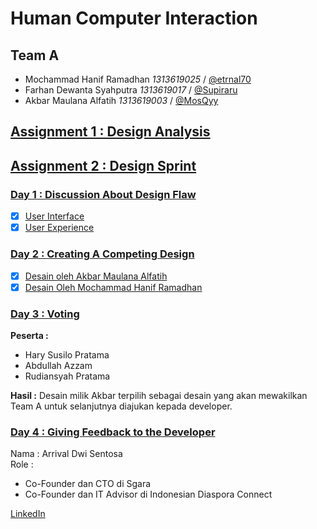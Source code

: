 # Human Computer Interaction

## Team A
- Mochammad Hanif Ramadhan *1313619025* / [@etrnal70](https://github.com/etrnal70)
- Farhan Dewanta Syahputra *1313619017* / [@Supiraru](https://github.com/Supiraru)
- Akbar Maulana Alfatih *1313619003* / [@MosQyy](https://github.com/MosQyy)

## [Assignment 1 : Design Analysis](https://github.com/etrnal70/hci/tree/hw2/Assignment%201#assignment-1)

## [Assignment 2 : Design Sprint](https://github.com/etrnal70/hci/tree/hw2/Assignment%202#task-2--design-sprint)
### [Day 1 : Discussion About Design Flaw](https://github.com/etrnal70/hci/tree/hw2/Assignment%202#day-1--discussion-about-design-flaw)
- [x] [User Interface](https://github.com/etrnal70/hci/tree/hw2/Assignment%202#analisa-user-interface-ui)
- [x] [User Experience](https://github.com/etrnal70/hci/tree/hw2/Assignment%202#analisa-user-experience-ux)
### [Day 2 : Creating A Competing Design](https://github.com/etrnal70/hci/tree/hw2/Assignment%202#day-2--creating-a-competing-design)

- [x] [Desain oleh Akbar Maulana Alfatih](https://github.com/etrnal70/hci/tree/hw2/Assignment%202#design-dari-akbar-maulana-alfatih)
- [x] [Desain Oleh Mochammad Hanif Ramadhan](https://github.com/etrnal70/hci/tree/hw2/Assignment%202#design-dari-mochammad-hanif-ramadhan)

### [Day 3 : Voting](https://github.com/etrnal70/hci/tree/hw2/Assignment%202#day-3--voting)
**Peserta :** 
- Hary Susilo Pratama
- Abdullah Azzam
- Rudiansyah Pratama

**Hasil :** Desain milik Akbar terpilih sebagai desain yang akan mewakilkan Team A untuk selanjutnya diajukan kepada developer.


### [Day 4 : Giving Feedback to the Developer](https://github.com/etrnal70/hci/tree/hw2/Assignment%202#day-4--design-discussion-with-developer)

Nama : Arrival Dwi Sentosa\
Role : 
- Co-Founder dan CTO di Sgara
- Co-Founder dan IT Advisor di Indonesian Diaspora Connect 

[LinkedIn](https://www.linkedin.com/in/arrivaldwisentosa/?originalSubdomain=id)

